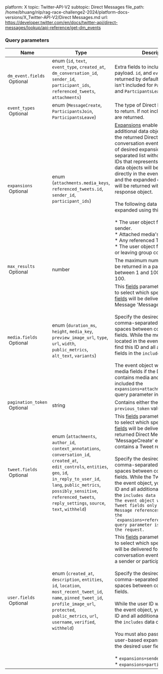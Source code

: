 platform: X
topic: Twitter-API-V2
subtopic: Direct Messages
file_path: /home/bhuang/nlp/rag-race-challenge2-2024/platform-docs-versions/X_Twitter-API-V2/Direct Messages.md
url: https://developer.twitter.com/en/docs/twitter-api/direct-messages/lookup/api-reference/get-dm_events


### Query parameters

| Name | Type | Description |
| --- | --- | --- |
| `dm_event.fields`  <br> Optional | enum (`id`, `text`, `event_type`, `created_at`, `dm_conversation_id`, `sender_id`, `participant_ids`, `referenced_tweets`, `attachments`) | Extra fields to include in the event payload. `id`, and `event_type` are returned by default. The `text` value isn't included for `ParticipantsJoin` and `PartcipantsLeave` events. |
| `event_types`  <br> Optional | enum (`MessageCreate`, `ParticipantsJoin`, `ParticipantsLeave`) | The type of Direct Message event to return. If not included, all types are returned. |
| `expansions`  <br> Optional | enum (`attachments.media_keys`, `referenced_tweets.id`, `sender_id`, `participant_ids`) | [Expansions](https://developer.twitter.com/en/docs/twitter-api/expansions) enable you to request additional data objects that relate to the returned Direct Message conversation events. Submit a list of desired expansions in a comma-separated list without spaces. The IDs that represents the expanded data objects will be included directly in the event data object, and the expanded object metadata will be returned within the `includes` response object.  <br>  <br>The following data objects can be expanded using this parameter:  <br><br>* The user object for the message sender.<br>* Attached media's object.<br>* Any referenced Tweet's object.<br>* The user object for who is joining or leaving group conversations. |
| `max_results`  <br> Optional | number | The maximum number of results to be returned in a page. Must be between 1 and 100. The default is 100. |
| `media.fields`  <br> Optional | enum (`duration_ms`, `height`, `media_key`, `preview_image_url`, `type`, `url`, `width`, `public_metrics`, `alt_text`, `variants`) | This [fields](https://developer.twitter.com/en/docs/twitter-api/fields) parameter enables you to select which specific [media fields](https://developer.twitter.com/en/docs/twitter-api/data-dictionary/object-model/media) will be delivered in Direct Message 'MessageCreate' events.  <br>  <br>Specify the desired fields in a comma-separated list without spaces between commas and fields. While the media ID will be located in the event object, you will find this ID and all additional media fields in the `includes` data object.  <br>  <br>The event object will only include media fields if the Direct Message contains media and if you've also included the `expansions=attachments.media_keys` query parameter in your request. |
| `pagination_token`  <br> Optional | string | Contains either the `next_token` or `previous_token` value. |
| `tweet.fields`  <br> Optional | enum (`attachments`, `author_id`, `context_annotations`, `conversation_id`, `created_at`, `edit_controls`, `entities`, `geo`, `id`, `in_reply_to_user_id`, `lang`, `public_metrics`, `possibly_sensitive`, `referenced_tweets`, `reply_settings`, `source`, `text`, `withheld`) | This [fields](https://developer.twitter.com/en/docs/twitter-api/fields) parameter enables you to select which specific [Tweet fields](https://developer.twitter.com/en/docs/twitter-api/data-dictionary/object-model/tweet) will be delivered in each returned Direct Message 'MessageCreate' event object that contains a Tweet reference.  <br>  <br>Specify the desired fields in a comma-separated list without spaces between commas and fields. While the Tweet ID will be in the event object, you will find this ID and all additional Tweet fields in the ``includes data object.      The event object will include Tweet fields only if the Direct Message references a Tweet and the `expansions=referenced_tweet.id` query parameter is included in the request.`` |
| `user.fields`  <br> Optional | enum (`created_at`, `description`, `entities`, `id`, `location`, `most_recent_tweet_id`, `name`, `pinned_tweet_id`, `profile_image_url`, `protected`, `public_metrics`, `url`, `username`, `verified`, `withheld`) | This [fields](https://developer.twitter.com/en/docs/twitter-api/fields) parameter enables you to select which specific [user fields](https://developer.twitter.com/en/docs/twitter-api/data-dictionary/object-model/user) will be delivered for Direct Message conversation events that reference a sender or participant ID.  <br>  <br>Specify the desired fields in a comma-separated list without spaces between commas and fields.  <br>  <br>While the user ID will be located in the event object, you will find this ID and all additional user fields in the `includes` data object.  <br>  <br>You must also pass one of the user-based expansions to return the desired user fields:  <br><br>* `expansions=sender_id`<br>* `expansions=participants_id` |